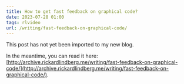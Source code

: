 ```yaml
---
title: How to get fast feedback on graphical code?
date: 2023-07-28 01:00
tags: rlvideo
url: /writing/fast-feedback-on-graphical-code/
---
```


This post has not yet been imported to my new blog.

In the meantime, you can read it here: [http://archive.rickardlindberg.me/writing/fast-feedback-on-graphical-code/](http://archive.rickardlindberg.me/writing/fast-feedback-on-graphical-code/).
